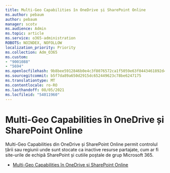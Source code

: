 ```yaml
---
title: Multi-Geo Capabilities în OneDrive și SharePoint Online
ms.author: pebaum
author: pebaum
manager: scotv
ms.audience: Admin
ms.topic: article
ms.service: o365-administration
ROBOTS: NOINDEX, NOFOLLOW
localization_priority: Priority
ms.collection: Adm_O365
ms.custom:
- "9001088"
- "5694"
ms.openlocfilehash: 9b8bee5912846b0e4c3f8076572ca1f5059e63f0443461892d4e2d3041913288
ms.sourcegitcommit: b5f7da89a650d2915dc652449623c78be6247175
ms.translationtype: MT
ms.contentlocale: ro-RO
ms.lasthandoff: 08/05/2021
ms.locfileid: "54011960"
---
```

# <a name="multi-geo-capabilities-in-onedrive-and-sharepoint-online"></a>Multi-Geo Capabilities în OneDrive și SharePoint Online

Multi-Geo Capabilities din OneDrive și SharePoint Online permit controlul țării sau regiunii unde sunt stocate ca inactive resurse partajate, cum ar fi site-urile de echipă SharePoint și cutiile poștale de grup Microsoft 365.
- [Multi-Geo Capabilities în OneDrive și SharePoint Online](https://docs.microsoft.com/office365/enterprise/multi-geo-capabilities-in-onedrive-and-sharepoint-online-in-office-365)
